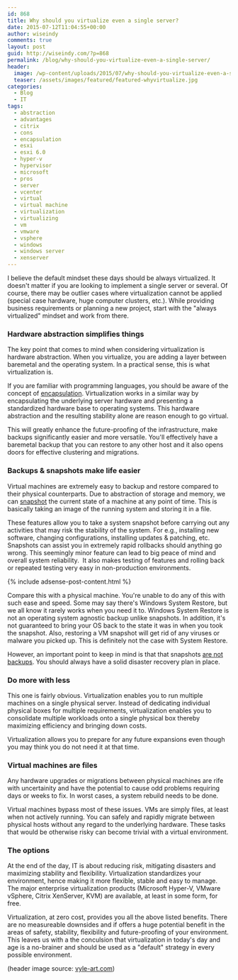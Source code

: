 ```yaml
---
id: 868
title: Why should you virtualize even a single server?
date: 2015-07-12T11:04:55+00:00
author: wiseindy
comments: true
layout: post
guid: http://wiseindy.com/?p=868
permalink: /blog/why-should-you-virtualize-even-a-single-server/
header:
  image: /wp-content/uploads/2015/07/why-should-you-virtualize-even-a-single-server.jpg
  teaser: /assets/images/featured/featured-whyvirtualize.jpg
categories:
  - Blog
  - IT
tags:
  - abstraction
  - advantages
  - citrix
  - cons
  - encapsulation
  - esxi
  - esxi 6.0
  - hyper-v
  - hypervisor
  - microsoft
  - pros
  - server
  - vcenter
  - virtual
  - virtual machine
  - virtualization
  - virtualizing
  - vm
  - vmware
  - vsphere
  - windows
  - windows server
  - xenserver
---
```

I believe the default mindset these days should be always virtualized. It doesn't matter if you are looking to implement a single server or several. Of course, there may be outlier cases where virtualization cannot be applied (special case hardware, huge computer clusters, etc.). While providing business requirements or planning a new project, start with the "always virtualized" mindset and work from there.

<!--more-->
<h3>Hardware abstraction simplifies things</h3>
The key point that comes to mind when considering virtualization is hardware abstraction. When you virtualize, you are adding a layer between baremetal and the operating system. In a practical sense, this is what virtualization is.

If you are familiar with programming languages, you should be aware of the concept of <a target="_blank" href="https://en.wikipedia.org/wiki/Encapsulation_(computer_programming)" target="_blank">encapsulation</a>. Virtualization works in a similar way by encapsulating the underlying server hardware and presenting a standardized hardware base to operating systems. This hardware abstraction and the resulting stability alone are reason enough to go virtual.

This will greatly enhance the future-proofing of the infrastructure, make backups significantly easier and more versatile. You'll effectively have a baremetal backup that you can restore to any other host and it also opens doors for effective clustering and migrations.
<h3>Backups &amp; snapshots make life easier</h3>
Virtual machines are extremely easy to backup and restore compared to their physical counterparts. Due to abstraction of storage and memory, we can <a target="_blank" href="https://en.wikipedia.org/wiki/Snapshot_(computer_storage)" target="_blank">snapshot</a> the current state of a machine at any point of time. This is basically taking an image of the running system and storing it in a file.

These features allow you to take a system snapshot before carrying out any activities that may risk the stability of the system. For e.g., installing new software, changing configurations, installing updates &amp; patching, etc. Snapshots can assist you in extremely rapid rollbacks should anything go wrong. This seemingly minor feature can lead to big peace of mind and overall system reliability.  It also makes testing of features and rolling back or repeated testing very easy in non-production environments.

<div class="row">
  <div class="col-12">
    {% include adsense-post-content.html %}
  </div>
</div>

Compare this with a physical machine. You're unable to do any of this with such ease and speed. Some may say there's Windows System Restore, but we all know it rarely works when you need it to. Windows System Restore is not an operating system agnostic backup unlike snapshots. In addition, it's not guaranteed to bring your OS back to the state it was in when you took the snapshot. Also, restoring a VM snapshot will get rid of any viruses or malware you picked up. This is definitely not the case with System Restore.

However, an important point to keep in mind is that that snapshots <a target="_blank" href="http://wiseindy.com/it/virtual-machines-snapshots-arent-backups/" target="_blank">are not backups</a>. You should always have a solid disaster recovery plan in place.
<h3>Do more with less</h3>
This one is fairly obvious. Virtualization enables you to run multiple machines on a single physical server. Instead of dedicating individual physical boxes for multiple requirements, virtualization enables you to consolidate multiple workloads onto a single physical box thereby maximizing efficiency and bringing down costs.

Virtualization allows you to prepare for any future expansions even though you may think you do not need it at that time.
<h3>Virtual machines are files</h3>
Any hardware upgrades or migrations between physical machines are rife with uncertainity and have the potential to cause odd problems requiring days or weeks to fix. In worst cases, a system rebuild needs to be done.

Virtual machines bypass most of these issues. VMs are simply files, at least when not actively running. You can safely and rapidly migrate between physical hosts without any regard to the underlying hardware. These tasks that would be otherwise risky can become trivial with a virtual environment.
<h3>The options</h3>
At the end of the day, IT is about reducing risk, mitigating disasters and maximizing stability and flexibility. Virtualization standardizes your environment, hence making it more flexible, stable and easy to manage. The major enterprise virtualization products (Microsoft Hyper-V, VMware vSphere, Citrix XenServer, KVM) are available, at least in some form, for free.

Virtualization, at zero cost, provides you all the above listed benefits. There are no measureable downsides and if offers a huge potential benefit in the areas of safety, stability, flexibility and future-proofing of your environment. This leaves us with a the conculsion that virtualization in today's day and age is a no-brainer and should be used as a "default" strategy in every possible environment.

(header image source: <a target="_blank" href="http://vyle-art.com/portfolio/tronlegacy/" target="_blank">vyle-art.com</a>)
